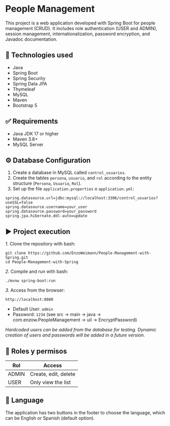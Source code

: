 # People Management 

This project is a web application developed with Spring Boot for people management (CRUD). It includes role authentication (USER and ADMIN), session management, internationalization, password encryption, and Javadoc documentation.

## 🧰 Technologies used

- Java
- Spring Boot
- Spring Security
- Spring Data JPA
- Thymeleaf
- MySQL
- Maven
- Bootstrap 5

## ✅ Requirements

- Java JDK 17 or higher
- Maven 3.8+
- MySQL Server

## ⚙️ Database Configuration

1. Create a database in MySQL called `control_usuarios`.
2. Create the tables `persona`, `usuario`, and `rol` according to the entity structure (`Persona`, `Usuario`, `Rol`).
3. Set up the file `application.properties` o `application.yml`:

```properties
spring.datasource.url=jdbc:mysql://localhost:3306/control_usuarios?useSSL=false
spring.datasource.username=your_user
spring.datasource.password=your_password
spring.jpa.hibernate.ddl-auto=update
```

## ▶️ Project execution
*1.* Clone the repository with bash:
```properties
git clone https://github.com/EnzoWeimann/People-Management-with-Spring.git
cd People-Management-with-Spring
```

*2.* Compile and run with bash:
```properties
./mvnw spring-boot:run
```

*3.* Access from the browser:
```properties
http://localhost:8080
```
 - Default User: ``admin``
 - Password: ``1234`` (see src -> main -> java -> com.enzow.PeopleManagement -> uil -> EncryptPassword)

*Hardcoded users can be added from the database for testing.*
*Dynamic creation of users and passwords will be added in a future version.*

## 🔐 Roles y permisos
| Rol   | Access               |
| ----- |----------------------|
| ADMIN | Create, edit, delete |
| USER  | Only view the list   |

## 📝 Language
The application has two buttons in the footer to choose the language, which can be English or Spanish (default option).
